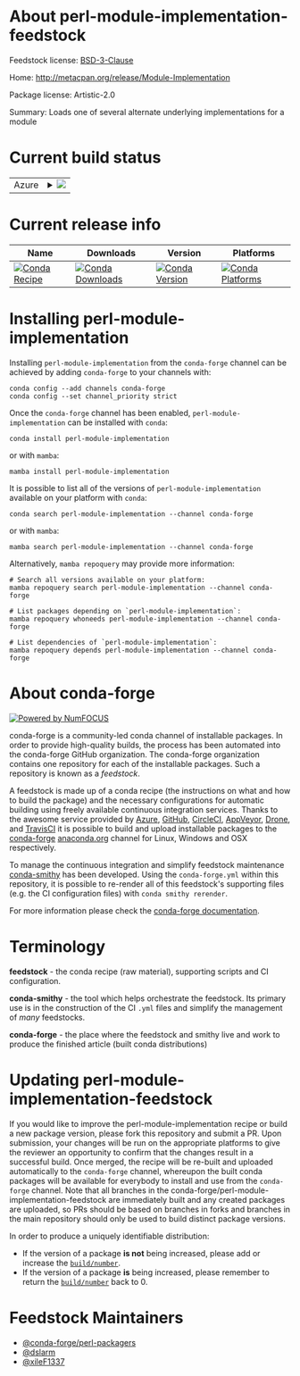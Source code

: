 About perl-module-implementation-feedstock
==========================================

Feedstock license: [BSD-3-Clause](https://github.com/conda-forge/perl-module-implementation-feedstock/blob/main/LICENSE.txt)

Home: http://metacpan.org/release/Module-Implementation

Package license: Artistic-2.0

Summary: Loads one of several alternate underlying implementations for a module

Current build status
====================


<table>
    
  <tr>
    <td>Azure</td>
    <td>
      <details>
        <summary>
          <a href="https://dev.azure.com/conda-forge/feedstock-builds/_build/latest?definitionId=18251&branchName=main">
            <img src="https://dev.azure.com/conda-forge/feedstock-builds/_apis/build/status/perl-module-implementation-feedstock?branchName=main">
          </a>
        </summary>
        <table>
          <thead><tr><th>Variant</th><th>Status</th></tr></thead>
          <tbody><tr>
              <td>linux_64</td>
              <td>
                <a href="https://dev.azure.com/conda-forge/feedstock-builds/_build/latest?definitionId=18251&branchName=main">
                  <img src="https://dev.azure.com/conda-forge/feedstock-builds/_apis/build/status/perl-module-implementation-feedstock?branchName=main&jobName=linux&configuration=linux%20linux_64_" alt="variant">
                </a>
              </td>
            </tr><tr>
              <td>linux_aarch64</td>
              <td>
                <a href="https://dev.azure.com/conda-forge/feedstock-builds/_build/latest?definitionId=18251&branchName=main">
                  <img src="https://dev.azure.com/conda-forge/feedstock-builds/_apis/build/status/perl-module-implementation-feedstock?branchName=main&jobName=linux&configuration=linux%20linux_aarch64_" alt="variant">
                </a>
              </td>
            </tr><tr>
              <td>linux_ppc64le</td>
              <td>
                <a href="https://dev.azure.com/conda-forge/feedstock-builds/_build/latest?definitionId=18251&branchName=main">
                  <img src="https://dev.azure.com/conda-forge/feedstock-builds/_apis/build/status/perl-module-implementation-feedstock?branchName=main&jobName=linux&configuration=linux%20linux_ppc64le_" alt="variant">
                </a>
              </td>
            </tr><tr>
              <td>osx_64</td>
              <td>
                <a href="https://dev.azure.com/conda-forge/feedstock-builds/_build/latest?definitionId=18251&branchName=main">
                  <img src="https://dev.azure.com/conda-forge/feedstock-builds/_apis/build/status/perl-module-implementation-feedstock?branchName=main&jobName=osx&configuration=osx%20osx_64_" alt="variant">
                </a>
              </td>
            </tr>
          </tbody>
        </table>
      </details>
    </td>
  </tr>
</table>

Current release info
====================

| Name | Downloads | Version | Platforms |
| --- | --- | --- | --- |
| [![Conda Recipe](https://img.shields.io/badge/recipe-perl--module--implementation-green.svg)](https://anaconda.org/conda-forge/perl-module-implementation) | [![Conda Downloads](https://img.shields.io/conda/dn/conda-forge/perl-module-implementation.svg)](https://anaconda.org/conda-forge/perl-module-implementation) | [![Conda Version](https://img.shields.io/conda/vn/conda-forge/perl-module-implementation.svg)](https://anaconda.org/conda-forge/perl-module-implementation) | [![Conda Platforms](https://img.shields.io/conda/pn/conda-forge/perl-module-implementation.svg)](https://anaconda.org/conda-forge/perl-module-implementation) |

Installing perl-module-implementation
=====================================

Installing `perl-module-implementation` from the `conda-forge` channel can be achieved by adding `conda-forge` to your channels with:

```
conda config --add channels conda-forge
conda config --set channel_priority strict
```

Once the `conda-forge` channel has been enabled, `perl-module-implementation` can be installed with `conda`:

```
conda install perl-module-implementation
```

or with `mamba`:

```
mamba install perl-module-implementation
```

It is possible to list all of the versions of `perl-module-implementation` available on your platform with `conda`:

```
conda search perl-module-implementation --channel conda-forge
```

or with `mamba`:

```
mamba search perl-module-implementation --channel conda-forge
```

Alternatively, `mamba repoquery` may provide more information:

```
# Search all versions available on your platform:
mamba repoquery search perl-module-implementation --channel conda-forge

# List packages depending on `perl-module-implementation`:
mamba repoquery whoneeds perl-module-implementation --channel conda-forge

# List dependencies of `perl-module-implementation`:
mamba repoquery depends perl-module-implementation --channel conda-forge
```


About conda-forge
=================

[![Powered by
NumFOCUS](https://img.shields.io/badge/powered%20by-NumFOCUS-orange.svg?style=flat&colorA=E1523D&colorB=007D8A)](https://numfocus.org)

conda-forge is a community-led conda channel of installable packages.
In order to provide high-quality builds, the process has been automated into the
conda-forge GitHub organization. The conda-forge organization contains one repository
for each of the installable packages. Such a repository is known as a *feedstock*.

A feedstock is made up of a conda recipe (the instructions on what and how to build
the package) and the necessary configurations for automatic building using freely
available continuous integration services. Thanks to the awesome service provided by
[Azure](https://azure.microsoft.com/en-us/services/devops/), [GitHub](https://github.com/),
[CircleCI](https://circleci.com/), [AppVeyor](https://www.appveyor.com/),
[Drone](https://cloud.drone.io/welcome), and [TravisCI](https://travis-ci.com/)
it is possible to build and upload installable packages to the
[conda-forge](https://anaconda.org/conda-forge) [anaconda.org](https://anaconda.org/)
channel for Linux, Windows and OSX respectively.

To manage the continuous integration and simplify feedstock maintenance
[conda-smithy](https://github.com/conda-forge/conda-smithy) has been developed.
Using the ``conda-forge.yml`` within this repository, it is possible to re-render all of
this feedstock's supporting files (e.g. the CI configuration files) with ``conda smithy rerender``.

For more information please check the [conda-forge documentation](https://conda-forge.org/docs/).

Terminology
===========

**feedstock** - the conda recipe (raw material), supporting scripts and CI configuration.

**conda-smithy** - the tool which helps orchestrate the feedstock.
                   Its primary use is in the construction of the CI ``.yml`` files
                   and simplify the management of *many* feedstocks.

**conda-forge** - the place where the feedstock and smithy live and work to
                  produce the finished article (built conda distributions)


Updating perl-module-implementation-feedstock
=============================================

If you would like to improve the perl-module-implementation recipe or build a new
package version, please fork this repository and submit a PR. Upon submission,
your changes will be run on the appropriate platforms to give the reviewer an
opportunity to confirm that the changes result in a successful build. Once
merged, the recipe will be re-built and uploaded automatically to the
`conda-forge` channel, whereupon the built conda packages will be available for
everybody to install and use from the `conda-forge` channel.
Note that all branches in the conda-forge/perl-module-implementation-feedstock are
immediately built and any created packages are uploaded, so PRs should be based
on branches in forks and branches in the main repository should only be used to
build distinct package versions.

In order to produce a uniquely identifiable distribution:
 * If the version of a package **is not** being increased, please add or increase
   the [``build/number``](https://docs.conda.io/projects/conda-build/en/latest/resources/define-metadata.html#build-number-and-string).
 * If the version of a package **is** being increased, please remember to return
   the [``build/number``](https://docs.conda.io/projects/conda-build/en/latest/resources/define-metadata.html#build-number-and-string)
   back to 0.

Feedstock Maintainers
=====================

* [@conda-forge/perl-packagers](https://github.com/orgs/conda-forge/teams/perl-packagers/)
* [@dslarm](https://github.com/dslarm/)
* [@xileF1337](https://github.com/xileF1337/)


